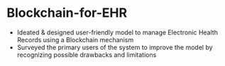 # Blockchain-for-EHR
 - Ideated &amp; designed user-friendly model to manage Electronic Health Records using a Blockchain mechanism
 - Surveyed the primary users of the system to improve the model by recognizing possible drawbacks and limitations
